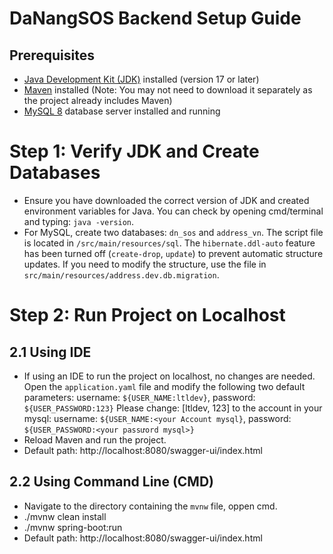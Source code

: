 # DaNangSOS Backend Setup Guide

## Prerequisites
- [Java Development Kit (JDK)](https://www.oracle.com/java/technologies/javase-downloads.html) installed (version 17 or later) 
- [Maven](https://maven.apache.org/download.cgi) installed (Note: You may not need to download it separately as the project already includes Maven)
- [MySQL 8](https://dev.mysql.com/downloads/mysql/) database server installed and running

# Step 1: Verify JDK and Create Databases
- Ensure you have downloaded the correct version of JDK and created environment variables for Java. You can check by opening cmd/terminal and typing: `java -version`.
- For MySQL, create two databases: `dn_sos` and `address_vn`. The script file is located in `/src/main/resources/sql`.
  The `hibernate.ddl-auto` feature has been turned off (`create-drop`, `update`) to prevent automatic structure updates.
  If you need to modify the structure, use the file in `src/main/resources/address.dev.db.migration`.

# Step 2: Run Project on Localhost

## 2.1 Using IDE
- If using an IDE to run the project on localhost, no changes are needed. Open the `application.yaml` file and modify the following two default parameters: username: `${USER_NAME:ltldev}`, password: `${USER_PASSWORD:123}`
Please change: [ltldev, 123] to the account in your mysql: username: `${USER_NAME:<your Account mysql}`, password: `${USER_PASSWORD:<your passưord mysql>}`
- Reload Maven and run the project.
- Default path: http://localhost:8080/swagger-ui/index.html
## 2.2 Using Command Line (CMD)
- Navigate to the directory containing the `mvnw` file, oppen cmd.
- ./mvnw clean install
- ./mvnw spring-boot:run
- Default path: http://localhost:8080/swagger-ui/index.html
